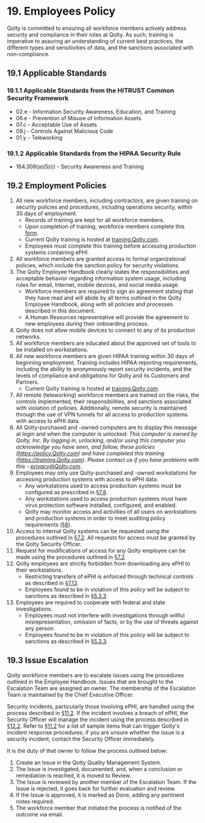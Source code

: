 # 19. Employees Policy

Qolty is committed to ensuring all workforce members actively address security and compliance in their roles at Qolty. As such, training is imperative to assuring an understanding of current best practices, the different types and sensitivities of data, and the sanctions associated with non-compliance.

## 19.1 Applicable Standards

### 19.1.1 Applicable Standards from the HITRUST Common Security Framework

* 02.e - Information Security Awareness, Education, and Training
* 06.e - Prevention of Misuse of Information Assets
* 07.c - Acceptable Use of Assets
* 09.j - Controls Against Malicious Code
* 01.y - Teleworking

### 19.1.2 Applicable Standards from the HIPAA Security Rule

* 164.308(a)(5)(i) - Security Awareness and Training

## 19.2 Employment Policies

1. All new workforce members, including contractors, are given training on security policies and procedures, including operations security, within 30 days of employment.
   * Records of training are kept for all workforce members.
   * Upon completion of training, workforce members complete this [form](https://docs.google.com/a/catalyze.io/forms/d/1bmEK3TidACj6ForBqGMaINPjIckv9ht28rtkGEQsBGs/viewform?usp=send_form).
   * Current Qolty training is hosted at [training.Qolty.com](https://training.Qolty.com/).
   * Employees must complete this training before accessing production systems containing ePHI.
2. All workforce members are granted access to formal organizational policies, which include the sanction policy for security violations.
3. The Qolty Employee Handbook clearly states the responsibilities and acceptable behavior regarding information system usage, including rules for email, Internet, mobile devices, and social media usage.
   * Workforce members are required to sign an agreement stating that they have read and will abide by all terms outlined in the Qolty Employee Handbook, along with all policies and processes described in this document.
   * A Human Resources representative will provide the agreement to new employees during their onboarding process.
4. Qolty does not allow mobile devices to connect to any of its production networks.
5. All workforce members are educated about the approved set of tools to be installed on workstations.
6. All new workforce members are given HIPAA training within 30 days of beginning employment. Training includes HIPAA reporting requirements, including the ability to anonymously report security incidents, and the levels of compliance and obligations for Qolty and its Customers and Partners.
   * Current Qolty training is hosted at [training.Qolty.com](https://training.Qolty.com/).
7. All remote (teleworking) workforce members are trained on the risks, the controls implemented, their responsibilities, and sanctions associated with violation of policies. Additionally, remote security is maintained through the use of VPN tunnels for all access to production systems with access to ePHI data.
8. All Qolty-purchased and -owned computers are to display this message at login and when the computer is unlocked: *This computer is owned by Qolty, Inc. By logging in, unlocking, and/or using this computer you acknowledge you have seen, and follow, these policies (https://policy.Qolty.com) and have completed this training (https://training.Qolty.com). Please contact us if you have problems with this - privacy@Qolty.com*.
9. Employees may only use Qolty-purchased and -owned workstations for accessing production systems with access to ePHI data.
   * Any workstations used to access production systems must be configured as prescribed in [§7.8](#7.8-employee-workstation-use).
   * Any workstations used to access production systems must have virus protection software installed, configured, and enabled.
   * Qolty may monitor access and activities of all users on workstations and production systems in order to meet auditing policy requirements ([§8](#8.-auditing-policy)).
10. Access to internal Qolty systems can be requested using the procedures outlined in [§7.2](#7.2-access-establishment-and-modification). All requests for access must be granted by the Qolty Security Officer.
11. Request for modifications of access for any Qolty employee can be made using the procedures outlined in [§7.2](#7.2-access-establishment-and-modification).
12. Qolty employees are strictly forbidden from downloading any ePHI to their workstations.
    * Restricting transfers of ePHI is enforced through technical controls as described in [§7.13](#7.13-access-to-ephi).
    * Employees found to be in violation of this policy will be subject to sanctions as described in [§5.3.3](#5.3-security-officer).
13. Employees are required to cooperate with federal and state investigations.
    * Employees must not interfere with investigations through willful misrepresentation, omission of facts, or by the use of threats against any person.
    * Employees found to be in violation of this policy will be subject to sanctions as described in [§5.3.3](#5.3-security-officer).

## 19.3 Issue Escalation

Qolty workforce members are to escalate issues using the procedures outlined in the Employee Handbook. Issues that are brought to the Escalation Team are assigned an owner. The membership of the Escalation Team is maintained by the Chief Executive Officer.

Security incidents, particularly those involving ePHI, are handled using the process described in [§11.2](#11.2-incident-management-policies). If the incident involves a breach of ePHI, the Security Officer will manage the incident using the process described in [§12.2](#12.2-Qolty-breach-policy). Refer to [§11.2](#11.2-incident-management-policies) for a list of sample items that can trigger Qolty's incident response procedures; if you are unsure whether the issue is a security incident, contact the Security Officer immediately.

It is the duty of that owner to follow the process outlined below:

1. Create an Issue in the Qolty Quality Management System.
2. The Issue is investigated, documented, and, when a conclusion or remediation is reached, it is moved to Review.
3. The Issue is reviewed by another member of the Escalation Team. If the Issue is rejected, it goes back for further evaluation and review.
4. If the Issue is approved, it is marked as Done, adding any pertinent notes required.
5. The workforce member that initiated the process is notified of the outcome via email.
